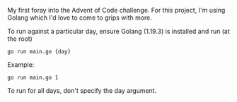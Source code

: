My first foray into the Advent of Code challenge. For this project, I'm using Golang which I'd love to come to grips with more.

To run against a particular day, ensure Golang (1.19.3) is installed and run (at the root)

`go run main.go {day}`

Example:

`go run main.go 1`

To run for all days, don't specify the day argument.
